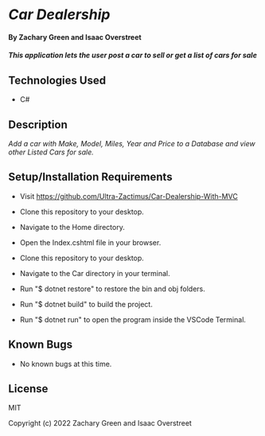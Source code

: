 # _Car Dealership_

#### By Zachary Green and Isaac Overstreet

#### _This application lets the user post a car to sell or get a list of cars for sale_

## Technologies Used

* C#

## Description

_Add a car with Make, Model, Miles, Year and Price to a Database and view other Listed Cars for sale._

## Setup/Installation Requirements

* Visit https://github.com/Ultra-Zactimus/Car-Dealership-With-MVC
* Clone this repository to your desktop.
* Navigate to the Home directory.
* Open the Index.cshtml file in your browser.

* Clone this repository to your desktop.
* Navigate to the Car directory in your terminal.
* Run "$ dotnet restore" to restore the bin and obj folders.
* Run "$ dotnet build" to build the project.
* Run "$ dotnet run" to open the program inside the VSCode Terminal.

## Known Bugs

* No known bugs at this time.

## License

MIT

Copyright (c) 2022 Zachary Green and Isaac Overstreet